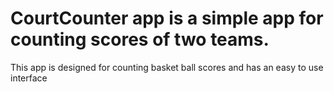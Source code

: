 # CourtCounter app is a simple app for counting scores of two teams. 
This app is designed for counting basket ball scores and has an easy to  use interface
